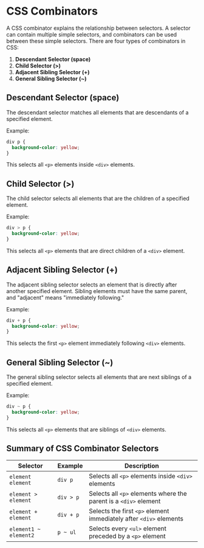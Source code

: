 # CSS Combinators
A CSS combinator explains the relationship between selectors. A selector can contain multiple simple selectors, and combinators can be used between these simple selectors.
There are four types of combinators in CSS:

1. **Descendant Selector (space)**
2. **Child Selector (>)**
3. **Adjacent Sibling Selector (+)**
4. **General Sibling Selector (~)**

## Descendant Selector (space)

The descendant selector matches all elements that are descendants of a specified element.

Example:
```css
div p {
  background-color: yellow;
}
```
This selects all `<p>` elements inside `<div>` elements.

## Child Selector (>)

The child selector selects all elements that are the children of a specified element.

Example:
```css
div > p {
  background-color: yellow;
}
```
This selects all `<p>` elements that are direct children of a `<div>` element.

## Adjacent Sibling Selector (+)

The adjacent sibling selector selects an element that is directly after another specified element. Sibling elements must have the same parent, and "adjacent" means "immediately following."

Example:
```css
div + p {
  background-color: yellow;
}
```
This selects the first `<p>` element immediately following `<div>` elements.

## General Sibling Selector (~)

The general sibling selector selects all elements that are next siblings of a specified element.

Example:
```css
div ~ p {
  background-color: yellow;
}
```
This selects all `<p>` elements that are siblings of `<div>` elements.

## Summary of CSS Combinator Selectors

| Selector | Example     | Description                                                      |
| -------- | ----------- | ---------------------------------------------------------------- |
| `element element` | `div p`     | Selects all `<p>` elements inside `<div>` elements            |
| `element > element` | `div > p`   | Selects all `<p>` elements where the parent is a `<div>` element |
| `element + element` | `div + p`   | Selects the first `<p>` element immediately after `<div>` elements |
| `element1 ~ element2` | `p ~ ul`   | Selects every `<ul>` element preceded by a `<p>` element       |


